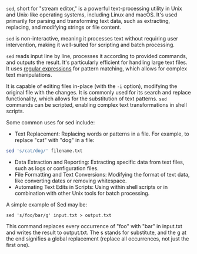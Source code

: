 `sed`, short for "stream editor," is a powerful text-processing utility in Unix and Unix-like operating systems, including Linux and macOS. It's used primarily for parsing and transforming text data, such as extracting, replacing, and modifying strings or file content. 

`sed` is non-interactive, meaning it processes text without requiring user intervention, making it well-suited for scripting and batch processing.

`sed` reads input line by line, processes it according to provided commands, and outputs the result. It's particularly efficient for handling large text files. It uses [regular expressions](../security/regex.md) for pattern matching, which allows for complex text manipulations.

It is capable of editing files in-place (with the `-i` option), modifying the original file with the changes. It is commonly used for its search and replace functionality, which allows for the substitution of text patterns. `sed` commands can be scripted, enabling complex text transformations in shell scripts.

Some common uses for sed include:

- Text Replacement: Replacing words or patterns in a file. For example, to replace "cat" with "dog" in a file:

```bash
sed 's/cat/dog/' filename.txt
```

- Data Extraction and Reporting: Extracting specific data from text files, such as logs or configuration files.
- File Formatting and Text Conversions: Modifying the format of text data, like converting dates or removing whitespace.
- Automating Text Edits in Scripts: Using within shell scripts or in combination with other Unix tools for batch processing.

A simple example of Sed may be:

```bas
sed 's/foo/bar/g' input.txt > output.txt
```

This command replaces every occurrence of "foo" with "bar" in input.txt and writes the result to output.txt. The s stands for substitute, and the g at the end signifies a global replacement (replace all occurrences, not just the first one).

